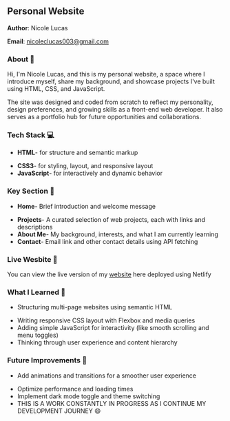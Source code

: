 ## Personal Website 
**Author**: Nicole Lucas 

**Email**: nicoleclucas003@gmail.com 

### About :wave: 
Hi, I'm Nicole Lucas, and this is my personal website, a space where I introduce myself, share my background, and showcase projects I've built using HTML, CSS, and JavaScript.

The site was designed and coded from scratch to reflect my personality, design preferences, and growing skills as a front-end web developer. It also serves as a portfolio hub for future opportunities and collaborations.

### Tech Stack :computer: 
* **HTML**- for structure and semantic markup
- **CSS3**- for styling, layout, and responsive layout
- **JavaScript**- for interactively and dynamic behavior

### Key Section :file_folder: 
* **Home**- Brief introduction and welcome message
- **Projects**- A curated selection of web projects, each with links and descriptions
- **About Me**- My background, interests, and what I am currently learning
- **Contact**- Email link and other contact details using API fetching

### Live Wesbite :rocket: 
You can view the live version of my [website]([www.nicolecindylucas.com](https://nicolecindylucas.com/)) here deployed using Netlify  

### What I Learned :brain: 
* Structuring multi-page websites using semantic HTML
- Writing responsive CSS layout with Flexbox and media queries
- Adding simple JavaScript for interactivity (like smooth scrolling and menu toggles)
- Thinking through user experience and content hierarchy

### Future Improvements :pushpin: 
* Add animations and transitions for a smoother user experience
- Optimize performance and loading times
- Implement dark mode toggle and theme switching
- THIS IS A WORK CONSTANTLY IN PROGRESS AS I CONTINUE MY DEVELOPMENT JOURNEY :smile:
